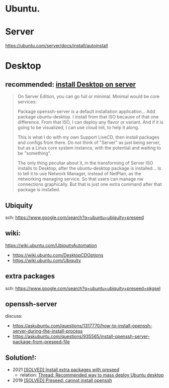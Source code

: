 # Ubuntu.
# Server
https://ubuntu.com/server/docs/install/autoinstall


# Desktop
## recommended: [install Desktop on server](https://ubuntuforums.org/showthread.php?t=2467953&p=14064676#post14064676)
>On Server Edition, you can go full or minimal. Minimal would be core services:
>
>Package openssh-server is a default installation application... Add package ubuntu-desktop. I install from that ISO because of that one difference. From that ISO, I can deploy any flavor or variant. And if it is going to be visualized, I can use cloud init, to help it along.
>
>This is what I do with my own Support LiveCD, then install packages and configs from there. Do not think of "Server" as just being server, but as a Linux core system instance, with the potential and waiting to be "something".
>
>The only thing peculiar about it, in the transforming of Server ISO installs to Desktop, after the ubuntu-desktop package is installed... Is to tell it to use Network Manager, instead of NetPlan, as the networking managing service. So that users can manage nw connections graphically. But that is just one extra command after that package is installed.

## Ubiquity
sch: https://www.google.com/search?q=ubuntu+ubiquity+preseed

## wiki:
https://wiki.ubuntu.com/UbiquityAutomation
- https://wiki.ubuntu.com/DesktopCDOptions
- https://wiki.ubuntu.com/Ubiquity

## extra packages
sch: https://www.google.com/search?q=ubuntu+ubiquity+preseed+pkgsel

## openssh-server
discuss:
- https://askubuntu.com/questions/1317770/how-to-install-openssh-server-during-the-install-process
- https://askubuntu.com/questions/935565/install-openssh-server-package-from-preseed-file

## Solution!:
- 2021 [[SOLVED] Install extra packages with preseed](https://ubuntuforums.org/showthread.php?t=2467953)
  - relation: [Thread: Recommended way to mass deploy Ubuntu desktop](https://ubuntuforums.org/showthread.php?t=2467323)
- 2019 [[SOLVED] Preseed: cannot install openssh](https://ubuntuforums.org/archive/index.php/t-2411842.html)
